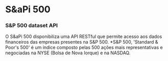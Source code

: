 # S&aPi 500 
### S&P 500 dataset API

O S&aPi 500 disponibiliza uma API RESTful que permite acesso aos dados financeiros das empresas presentes na S&P 500. 
*S&P 500, 'Standard & Poor's 500' é um índice composto pelas 500 ações mais representativas e negociadas na NYSE (Bolsa de Nova Iorque) e na NASDAQ. 